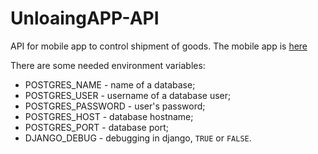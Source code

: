 # UnloaingAPP-API

API for mobile app to control shipment of goods.
The mobile app is [here](https://github.com/Vlad202/UnloaingAPP/)

There are some needed environment variables: 
- POSTGRES_NAME - name of a database;
- POSTGRES_USER - username of a database user;
- POSTGRES_PASSWORD - user's password;
- POSTGRES_HOST - database hostname;
- POSTGRES_PORT - database port;
- DJANGO_DEBUG - debugging in django, `TRUE` or `FALSE`.
